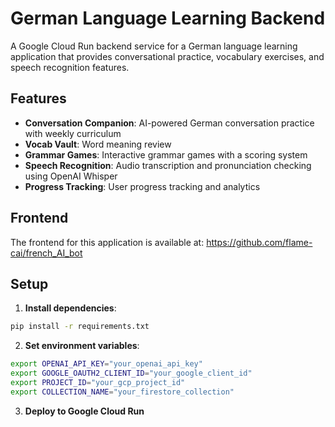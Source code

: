 # German Language Learning Backend

A Google Cloud Run backend service for a German language learning application that provides conversational practice, vocabulary exercises, and speech recognition features.

## Features

- **Conversation Companion**: AI-powered German conversation practice with weekly curriculum
- **Vocab Vault**: Word meaning review 
- **Grammar Games**: Interactive grammar games with a scoring system
- **Speech Recognition**: Audio transcription and pronunciation checking using OpenAI Whisper
- **Progress Tracking**: User progress tracking and analytics


## Frontend

The frontend for this application is available at: https://github.com/flame-cai/french_AI_bot

## Setup

1. **Install dependencies**:
```bash
pip install -r requirements.txt
```

2. **Set environment variables**:
```bash
export OPENAI_API_KEY="your_openai_api_key"
export GOOGLE_OAUTH2_CLIENT_ID="your_google_client_id"
export PROJECT_ID="your_gcp_project_id"
export COLLECTION_NAME="your_firestore_collection"
```

3. **Deploy to Google Cloud Run**